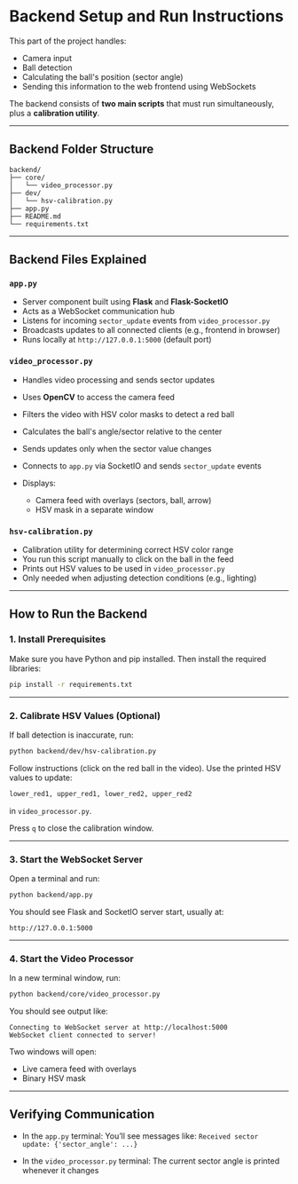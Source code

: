 # Backend Setup and Run Instructions

This part of the project handles:

* Camera input
* Ball detection
* Calculating the ball's position (sector angle)
* Sending this information to the web frontend using WebSockets

The backend consists of **two main scripts** that must run simultaneously, plus a **calibration utility**.

---

## Backend Folder Structure

```plaintext
backend/
├── core/
│   └── video_processor.py
├── dev/
│   └── hsv-calibration.py
├── app.py
├── README.md
└── requirements.txt
```

---

## Backend Files Explained

### `app.py`

* Server component built using **Flask** and **Flask-SocketIO**
* Acts as a WebSocket communication hub
* Listens for incoming `sector_update` events from `video_processor.py`
* Broadcasts updates to all connected clients (e.g., frontend in browser)
* Runs locally at `http://127.0.0.1:5000` (default port)

### `video_processor.py`

* Handles video processing and sends sector updates
* Uses **OpenCV** to access the camera feed
* Filters the video with HSV color masks to detect a red ball
* Calculates the ball's angle/sector relative to the center
* Sends updates only when the sector value changes
* Connects to `app.py` via SocketIO and sends `sector_update` events
* Displays:

  * Camera feed with overlays (sectors, ball, arrow)
  * HSV mask in a separate window

### `hsv-calibration.py`

* Calibration utility for determining correct HSV color range
* You run this script manually to click on the ball in the feed
* Prints out HSV values to be used in `video_processor.py`
* Only needed when adjusting detection conditions (e.g., lighting)

---

## How to Run the Backend

### 1. Install Prerequisites

Make sure you have Python and pip installed. Then install the required libraries:

```bash
pip install -r requirements.txt
```

---

### 2. Calibrate HSV Values (Optional)

If ball detection is inaccurate, run:

```bash
python backend/dev/hsv-calibration.py
```

Follow instructions (click on the red ball in the video).
Use the printed HSV values to update:

```python
lower_red1, upper_red1, lower_red2, upper_red2
```

in `video_processor.py`.

Press `q` to close the calibration window.

---

### 3. Start the WebSocket Server

Open a terminal and run:

```bash
python backend/app.py
```

You should see Flask and SocketIO server start, usually at:

```
http://127.0.0.1:5000
```

---

### 4. Start the Video Processor

In a new terminal window, run:

```bash
python backend/core/video_processor.py
```

You should see output like:

```
Connecting to WebSocket server at http://localhost:5000
WebSocket client connected to server!
```

Two windows will open:

* Live camera feed with overlays
* Binary HSV mask

---

## Verifying Communication

* In the `app.py` terminal:
  You’ll see messages like:
  `Received sector update: {'sector_angle': ...}`

* In the `video_processor.py` terminal:
  The current sector angle is printed whenever it changes

